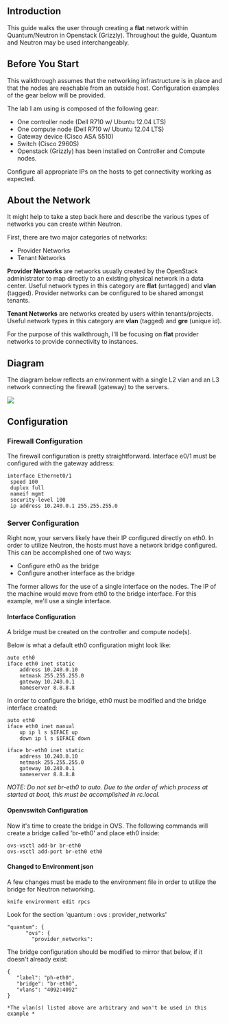 ## Introduction ##

This guide walks the user through creating a **flat** network within Quantum/Neutron in Openstack (Grizzly). Throughout the guide, Quantum and Neutron may be used interchangeably.

## Before You Start ##

This walkthrough assumes that the networking infrastructure is in place and that the nodes are reachable from an outside host. Configuration examples of the gear below will be provided.

The lab I am using is composed of the following gear:

* One controller node (Dell R710 w/ Ubuntu 12.04 LTS)
* One compute node (Dell R710 w/ Ubuntu 12.04 LTS)
* Gateway device (Cisco ASA 5510)
* Switch (Cisco 2960S)
* Openstack (Grizzly) has been installed on Controller and Compute nodes.

Configure all appropriate IPs on the hosts to get connectivity working as expected. 

## About the Network ##

It might help to take a step back here and describe the various types of networks you can create within Neutron.

First, there are two major categories of networks:

- Provider Networks
- Tenant Networks

**Provider Networks** are networks usually created by the OpenStack administrator to map directly to an existing physical network in a data center. Useful network types in this category are **flat** (untagged) and **vlan** (tagged). Provider networks can be configured to be shared amongst tenants.

**Tenant Networks** are networks created by users within tenants/projects. Useful network types in this category are **vlan** (tagged) and **gre** (unique id). 

For the purpose of this walkthrough, I'll be focusing on **flat** provider networks to provide connectivity to instances.

## Diagram ##

The diagram below reflects an environment with a single L2 vlan and an L3 network connecting the firewall (gateway) to the servers.

![](http://i.imgur.com/9SNsxOr.png)

## Configuration ##

### Firewall Configuration ###

The firewall configuration is pretty straightforward. Interface e0/1 must be configured with the gateway address:

```
interface Ethernet0/1
 speed 100
 duplex full
 nameif mgmt
 security-level 100
 ip address 10.240.0.1 255.255.255.0
```

### Server Configuration ###

Right now, your servers likely have their IP configured directly on eth0. In order to utilize Neutron, the hosts must have a network bridge configured. This can be accomplished one of two ways:

- Configure eth0 as the bridge
- Configure another interface as the bridge

The former allows for the use of a single interface on the nodes. The IP of the machine would move from eth0 to the bridge interface. For this example, we'll use a single interface.

#### Interface Configuration ####

A bridge must be created on the controller and compute node(s).

Below is what a default eth0 configuration might look like:

```
auto eth0
iface eth0 inet static
	address 10.240.0.10
	netmask 255.255.255.0
	gateway 10.240.0.1
	nameserver 8.8.8.8
```

In order to configure the bridge, eth0 must be modified and the bridge interface created:

```
auto eth0
iface eth0 inet manual
	up ip l s $IFACE up
	down ip l s $IFACE down
	
iface br-eth0 inet static
	address 10.240.0.10
	netmask 255.255.255.0
	gateway 10.240.0.1
	nameserver 8.8.8.8
```

*NOTE: Do not set br-eth0 to auto. Due to the order of which process at started at boot, this must be accomplished in rc.local.*

#### Openvswitch Configuration ####

Now it's time to create the bridge in OVS. The following commands will create a bridge called 'br-eth0' and place eth0 inside:

```
ovs-vsctl add-br br-eth0
ovs-vsctl add-port br-eth0 eth0
```

#### Changed to Environment json ####

A few changes must be made to the environment file in order to utilize the bridge for Neutron networking.

```
knife environment edit rpcs
```

Look for the section 'quantum : ovs : provider_networks'

```
"quantum": {
      "ovs": {
        "provider_networks":
```

The bridge configuration should be modified to mirror that below, if it doesn't already exist:

```
{
   "label": "ph-eth0",
   "bridge": "br-eth0",
   "vlans": "4092:4092"
}

*The vlan(s) listed above are arbitrary and won't be used in this example *





